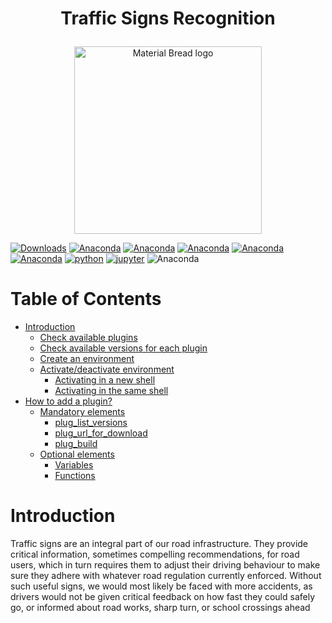 #                                               <p align="center">          **Traffic Signs Recognition** </p>
<p align="center">
    <img width="300" src="https://i.pinimg.com/originals/11/0c/a4/110ca4166d4c0f7c55f711942232b5f0.jpg" alt="Material Bread logo">
</p>

[![Downloads](https://img.shields.io/badge/Opencv-install-blue)](https://pypi.org/project/opencv-python)
[![Anaconda](https://img.shields.io/badge/%20download-numpy-brightgreen?style=flat&logo=numpy&logoColor=rgb)](https://pypi.org/project/numpy/)
[![Anaconda](https://img.shields.io/badge/%20pandas-install-green?style=flat&logo=pandas&logoColor=rgb)](https://pypi.org/project/pandas/)
[![Anaconda](https://img.shields.io/badge/%20matplotlib-install-yellow?style=flat&logo=matplotlib&logoColor=rgb)](https://pypi.org/project/matplotlib/)
[![Anaconda](https://img.shields.io/badge/%20tensorflow-install-orange?style=flat&logo=tensorflow&logoColor=rgb)](https://pypi.org/project/tensorflow/)
[![Anaconda](https://img.shields.io/badge/%20opencv-install-yellowgreen?style=flat&logo=opencv&logoColor=rgb)](https://pypi.org/project/opencv/)
[![python](https://img.shields.io/badge/Python-3.9-3776AB.svg?style=flat&logo=python&logoColor=white)](https://www.python.org)
[![jupyter](https://img.shields.io/badge/Jupyter-Lab-F37626.svg?style=flat&logo=Jupyter)](https://jupyterlab.readthedocs.io/en/stable)
![Anaconda](https://anaconda.org/anaconda/anaconda/badges/version.svg)



Table of Contents
=================
  * [Introduction](#Introduction)
    * [Check available plugins](#check-available-plugins)
    * [Check available versions for each plugin](#check-available-versions-for-each-plugin)
    * [Create an environment](#create-an-environment)
    * [Activate/deactivate environment](#activatedeactivate-environment)
      * [Activating in a new shell](#activating-in-a-new-shell)
      * [Activating in the same shell](#activating-in-the-same-shell)
  * [How to add a plugin?](#how-to-add-a-plugin)
    * [Mandatory elements](#mandatory-elements)
      * [plug_list_versions](#plug_list_versions)
      * [plug_url_for_download](#plug_url_for_download)
      * [plug_build](#plug_build)
    * [Optional elements](#optional-elements)
      * [Variables](#variables)
      * [Functions](#functions)
# Introduction
Traffic signs are an integral part of our road infrastructure. They provide critical information, sometimes compelling recommendations, for road users, which in turn requires them to adjust their driving behaviour to make sure they adhere with whatever road regulation currently enforced. Without such useful signs, we would most likely be faced with more accidents, as drivers would not be given critical feedback on how fast they could safely go, or informed about road works, sharp turn, or school crossings ahead
